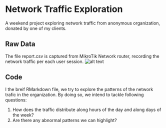# Network Traffic Exploration
A weekend project exploring network traffic from anonymous organization, donated by one of my clients.
## Raw Data
The file report.csv is captured from MikroTik Network router, recording the network traffic per each user session.
![alt text]()
## Code 
I the breif RMarkdown file, we try to explore the patterns of the network trafic in the organization. By doing so, we intend to tackle following questions:
1. How does the traffic distribute along hours of the day and along days of the week?
2. Are there any abnormal patterns we can highlight?

